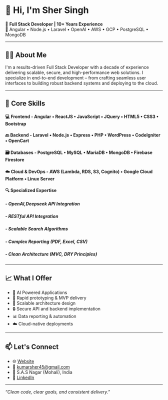 # 👋 Hi, I'm Sher Singh

🚀 **Full Stack Developer | 10+ Years Experience**  
🔧 Angular • Node.js • Laravel • OpenAI • AWS • GCP • PostgreSQL • MongoDB

---

## 👨‍💻 About Me

I'm a results-driven Full Stack Developer with a decade of experience delivering scalable, secure, and high-performance web solutions. I specialize in end-to-end development – from crafting seamless user interfaces to building robust backend systems and deploying to the cloud.

---

## 🔧 Core Skills

#### 💻 Frontend - Angular • ReactJS • JavaScript • JQuery • HTML5 • CSS3 • Bootstrap
#### 🔙 Backend - Laravel • Node.js • Express • PHP • WordPress • CodeIgniter • OpenCart
#### 🗃️ Databases - PostgreSQL • MySQL • MariaDB • MongoDB • Firebase Firestore
#### ☁️ Cloud & DevOps - AWS (Lambda, RDS, S3, Cognito) • Google Cloud Platform • Linux Server
#### 🔍 Specialized Expertise
#####  - OpenAI,Deepseek API Integration
#####  - RESTful API Integration
#####  - Scalable Search Algorithms
#####  - Complex Reporting (PDF, Excel, CSV)
#####  - Clean Architecture (MVC, DRY Principles)

---

## 📈 What I Offer

- 🤖 AI Powered Applications
- 🚀 Rapid prototyping & MVP delivery  
- 🧩 Scalable architecture design  
- 🔒 Secure API and backend implementation  
- 📊 Data reporting & automation  
- ☁️ Cloud-native deployments

---

## 📫 Let's Connect

- 🌐 [Website](https://sher-singh.com)  
- 📧 kumarsher45@gmail.com  
- 📍 S.A.S Nagar (Mohali), India  
- 🔗 [LinkedIn](https://www.linkedin.com/in/kumarsher45)

---

_“Clean code, clear goals, and consistent delivery.”_
